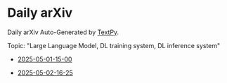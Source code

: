 # Daily arXiv

Daily arXiv Auto-Generated by [TextPy](https://github.com/yezhengmao1/TextPy).

Topic: "Large Language Model, DL training system, DL inference system"

* [2025-05-01-15-00](./2025-05-01-15-00.md)

* [2025-05-02-16-25](./2025-05-02-16-25.md)